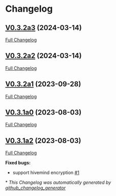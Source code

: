 # Changelog

## [V0.3.2a3](https://github.com/JarbasHiveMind/HiveMind-webchat/tree/V0.3.2a3) (2024-03-14)

[Full Changelog](https://github.com/JarbasHiveMind/HiveMind-webchat/compare/V0.3.2a2...V0.3.2a3)

## [V0.3.2a2](https://github.com/JarbasHiveMind/HiveMind-webchat/tree/V0.3.2a2) (2024-03-14)

[Full Changelog](https://github.com/JarbasHiveMind/HiveMind-webchat/compare/V0.3.2a1...V0.3.2a2)

## [V0.3.2a1](https://github.com/JarbasHiveMind/HiveMind-webchat/tree/V0.3.2a1) (2023-09-28)

[Full Changelog](https://github.com/JarbasHiveMind/HiveMind-webchat/compare/V0.3.1a0...V0.3.2a1)

## [V0.3.1a0](https://github.com/JarbasHiveMind/HiveMind-webchat/tree/V0.3.1a0) (2023-08-03)

[Full Changelog](https://github.com/JarbasHiveMind/HiveMind-webchat/compare/V0.3.1a2...V0.3.1a0)

## [V0.3.1a2](https://github.com/JarbasHiveMind/HiveMind-webchat/tree/V0.3.1a2) (2023-08-03)

[Full Changelog](https://github.com/JarbasHiveMind/HiveMind-webchat/compare/ee7736f02289a6b101619b2dc4941a2e8747888b...V0.3.1a2)

**Fixed bugs:**

- support hivemind encryption [\#1](https://github.com/JarbasHiveMind/HiveMind-webchat/issues/1)



\* *This Changelog was automatically generated by [github_changelog_generator](https://github.com/github-changelog-generator/github-changelog-generator)*
